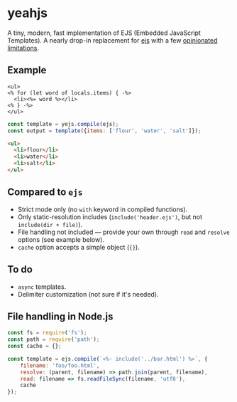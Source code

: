 # yeahjs

A tiny, modern, fast implementation of EJS (Embedded JavaScript Templates). A nearly drop-in replacement for [ejs](https://ejs.co/) with a few [opinionated limitations](#compared-to-ejs).

## Example

```ejs
<ul>
<% for (let word of locals.items) { -%>
  <li><%= word %></li>
<% } -%>
</ul>
```

```js
const template = yejs.compile(ejs);
const output = template({items: ['flour', 'water', 'salt']});
```

```html
<ul>
  <li>flour</li>
  <li>water</li>
  <li>salt</li>
</ul>
```

## Compared to `ejs`

- Strict mode only (no `with` keyword in compiled functions).
- Only static-resolution includes (`include('header.ejs')`, but not `include(dir + file)`).
- File handling not included — provide your own through `read` and `resolve` options (see example below).
- `cache` option accepts a simple object (`{}`).

## To do

- `async` templates.
- Delimiter customization (not sure if it's needed).

## File handling in Node.js

```js
const fs = require('fs');
const path = require('path');
const cache = {};

const template = ejs.compile(`<%- include('../bar.html') %>`, {
    filename: 'foo/foo.html',
    resolve: (parent, filename) => path.join(parent, filename),
    read: filename => fs.readFileSync(filename, 'utf8'),
    cache
});
```
